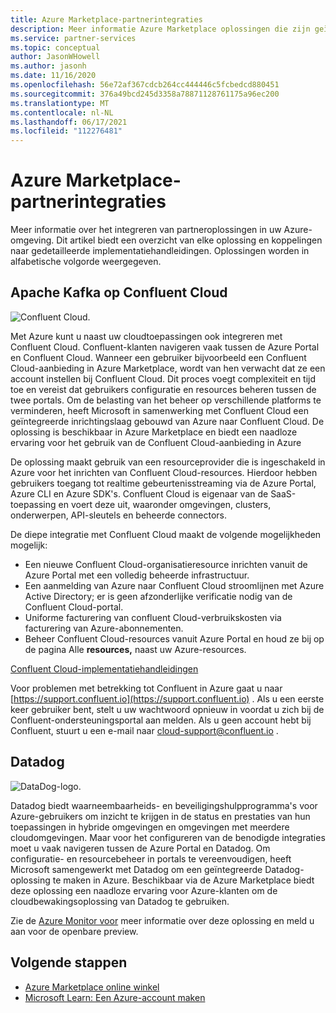 ```yaml
---
title: Azure Marketplace-partnerintegraties
description: Meer informatie Azure Marketplace oplossingen die zijn geïntegreerd met uw Azure-omgeving en een koppeling krijgen naar implementatiehandleidingen van Microsoft-partners.
ms.service: partner-services
ms.topic: conceptual
author: JasonWHowell
ms.author: jasonh
ms.date: 11/16/2020
ms.openlocfilehash: 56e72af367cdcb264cc444446c5fcbedcd880451
ms.sourcegitcommit: 376a49bcd245d3358a78871128761175a96ec200
ms.translationtype: MT
ms.contentlocale: nl-NL
ms.lasthandoff: 06/17/2021
ms.locfileid: "112276481"
---
```

# <a name="azure-marketplace-partner-integrations"></a>Azure Marketplace-partnerintegraties

Meer informatie over het integreren van partneroplossingen in uw Azure-omgeving. Dit artikel biedt een overzicht van elke oplossing en koppelingen naar gedetailleerde implementatiehandleidingen. Oplossingen worden in alfabetische volgorde weergegeven. 

## <a name="apache-kafka-on-confluent-cloud"></a>Apache Kafka op Confluent Cloud

![Confluent Cloud.](./media/partners/confluent-cloud.png)

Met Azure kunt u naast uw cloudtoepassingen ook integreren met Confluent Cloud. Confluent-klanten navigeren vaak tussen de Azure Portal en Confluent Cloud. Wanneer een gebruiker bijvoorbeeld een Confluent Cloud-aanbieding in Azure Marketplace, wordt van hen verwacht dat ze een account instellen bij Confluent Cloud. Dit proces voegt complexiteit en tijd toe en vereist dat gebruikers configuratie en resources beheren tussen de twee portals. Om de belasting van het beheer op verschillende platforms te verminderen, heeft Microsoft in samenwerking met Confluent Cloud een geïntegreerde inrichtingslaag gebouwd van Azure naar Confluent Cloud. De oplossing is beschikbaar in Azure Marketplace en biedt een naadloze ervaring voor het gebruik van de Confluent Cloud-aanbieding in Azure

De oplossing maakt gebruik van een resourceprovider die is ingeschakeld in Azure voor het inrichten van Confluent Cloud-resources. Hierdoor hebben gebruikers toegang tot realtime gebeurtenisstreaming via de Azure Portal, Azure CLI en Azure SDK's. Confluent Cloud is eigenaar van de SaaS-toepassing en voert deze uit, waaronder omgevingen, clusters, onderwerpen, API-sleutels en beheerde connectors.

De diepe integratie met Confluent Cloud maakt de volgende mogelijkheden mogelijk:

- Een nieuwe Confluent Cloud-organisatieresource inrichten vanuit de Azure Portal met een volledig beheerde infrastructuur.
- Een aanmelding van Azure naar Confluent Cloud stroomlijnen met Azure Active Directory; er is geen afzonderlijke verificatie nodig van de Confluent Cloud-portal.
- Uniforme facturering van confluent Cloud-verbruikskosten via facturering van Azure-abonnementen.
- Beheer Confluent Cloud-resources vanuit Azure Portal en houd ze bij op de pagina Alle **resources,** naast uw Azure-resources.

[Confluent Cloud-implementatiehandleidingen](https://docs.confluent.io/current/cloud/marketplace/index.html)

Voor problemen met betrekking tot Confluent in Azure gaat u naar [https://support.confluent.io](https://support.confluent.io) . Als u een eerste keer gebruiker bent, stelt u uw wachtwoord opnieuw in voordat u zich bij de Confluent-ondersteuningsportal aan melden. Als u geen account hebt bij Confluent, stuurt u een e-mail naar [cloud-support@confluent.io](mailto:cloud-support@confluent.io) .

## <a name="datadog"></a>Datadog

![DataDog-logo.](./media/partners/datadog.png)

Datadog biedt waarneembaarheids- en beveiligingshulpprogramma's voor Azure-gebruikers om inzicht te krijgen in de status en prestaties van hun toepassingen in hybride omgevingen en omgevingen met meerdere cloudomgevingen. Maar voor het configureren van de benodigde integraties moet u vaak navigeren tussen de Azure Portal en Datadog. Om configuratie- en resourcebeheer in portals te vereenvoudigen, heeft Microsoft samengewerkt met Datadog om een geïntegreerde Datadog-oplossing te maken in Azure. Beschikbaar via de Azure Marketplace biedt deze oplossing een naadloze ervaring voor Azure-klanten om de cloudbewakingsoplossing van Datadog te gebruiken.

Zie de [Azure Monitor voor](/azure/azure-monitor/platform/partners#datadog) meer informatie over deze oplossing en meld u aan voor de openbare preview.

## <a name="next-steps"></a>Volgende stappen

- [Azure Marketplace online winkel](https://azure.microsoft.com/marketplace/)
- [Microsoft Learn: Een Azure-account maken](/learn/modules/create-an-azure-account/)
